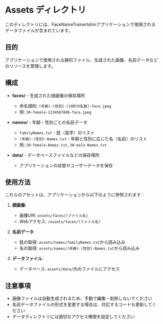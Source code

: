 # Assets ディレクトリ

このディレクトリには、FaceNameTrainerIshinアプリケーションで使用されるデータファイルが含まれています。

## 目的

アプリケーションで使用される静的ファイル、生成された画像、名前データなどのリソースを管理します。

## 構成

- **faces/** - 生成された顔画像の保存場所
  - 命名規則: `(年齢)-(性別)-(10桁の乱数)-face.jpeg`
  - 例: `30-female-1234567890-face.jpeg`

- **names/** - 年齢・性別ごとの名前データ
  - `familyNames.txt` - 姓（苗字）のリスト
  - `(年齢)-(性別)-Names.txt` - 年齢と性別に応じた名（名前）のリスト
  - 例: `20-female-Names.txt`, `30-male-Names.txt`

- **data/** - データベースファイルなどの保存場所
  - アプリケーションの状態やユーザーデータを保存

## 使用方法

これらのアセットは、アプリケーションから以下のように参照されます：

1. **顔画像**:
   - 画像URI: `assets/faces/(ファイル名)`
   - Webアクセス: `/assets/faces/(ファイル名)`

2. **名前データ**:
   - 姓の取得: `assets/names/familyNames.txt`から読み込み
   - 名の取得: `assets/names/(年齢)-(性別)-Names.txt`から読み込み

3. **データファイル**:
   - データベース: `assets/data/`内のファイルにアクセス

## 注意事項

- 画像ファイルは自動生成されるため、手動で編集・削除しないでください
- 名前データファイルの形式を変更する場合は、対応するコードも更新してください
- データディレクトリには適切なアクセス権限を設定してください
